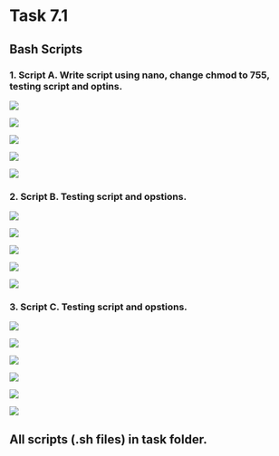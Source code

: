 # Task 7.1

## Bash Scripts

### 1. Script A. Write script using nano, change chmod to 755, testing script and optins.

![](img/scrA1.png)

![](img/scrA2.png)

![](img/scrA3.png)

![](img/scrA4.png)

![](img/scrA5.png)

### 2. Script B. Testing script and opstions.

![](img/scrB1.png)

![](img/scrB2.png)

![](img/scrB3.png)

![](img/scrB4.png)

![](img/scrB5.png)

### 3. Script C. Testing script and opstions.

![](img/scrC1.png)

![](img/scrC2.png)

![](img/scrC3.png)

![](img/scrC4.png)

![](img/scrC5.png)

![](img/scrC6.png)


All scripts (.sh files) in task folder.
--------------------------------------
